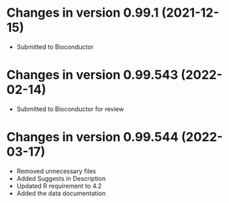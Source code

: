 # Changes in version 0.99.1 (2021-12-15)

+ Submitted to Bioconductor

# Changes in version 0.99.543 (2022-02-14)
+ Submitted to Bioconductor for review

# Changes in version 0.99.544 (2022-03-17)
+ Removed unnecessary files
+ Added Suggests in Description
+ Updated R requirement to 4.2
+ Added the data documentation

